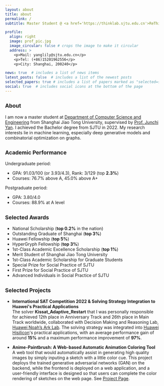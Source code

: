 ```yaml
---
layout: about
title: about
permalink: /
subtitle: Master Student @ <a href='https://thinklab.sjtu.edu.cn'>ReThinkLab</a>, <a href='https://en.sjtu.edu.cn'>SJTU</a>.

profile:
  align: right
  image: prof_pic.jpg
  image_circular: false # crops the image to make it circular
  address: >
    <p>Mail: yanglily@sjtu.edu.cn</p>
    <p>Tel: (+86)15201962556</p>
    <p>City: Shanghai, 200240</p>

news: true  # includes a list of news items
latest_posts: false  # includes a list of the newest posts
selected_papers: true # includes a list of papers marked as "selected={true}"
social: true  # includes social icons at the bottom of the page
---
```


<small>About</small>
---

I am now a master student at [Department of Computer Science and Engineering](https://www.cs.sjtu.edu.cn) from Shanghai Jiao Tong University, supervised by [Prof. Junchi Yan](http://thinklab.sjtu.edu.cn/). I achieved the Bachelor degree from SJTU in 2022. My research interests lie in machine learning, especially deep generative models and combinatorial optimization on graphs.


<small>Academic Performance</small>
---

Undergraduate period: 
- GPA: 91.03/100 (or 3.93/4.3), Rank: 3/129 (top **2.3%**)
- Courses: 76.7% above A, 45.0% above A+

Postgraduate period: 
- GPA: 3.80/4.0
- Courses: 88.9% at A level

<small>Selected Awards</small>
---

- National Scholarship (**top 0.2%** in the nation)
- Outstanding Graduate of Shanghai (**top 3%**)
- Huawei Fellowship (**top 5%**)
- HyperGryph Fellowship (**top 3%**)
- 1st-Class Academic Excellence Scholarship (**top 1%**)
- Merit Student of Shanghai Jiao Tong University
- 1st-Class Academic Scholarship for Graduate Students
- Special Prize for Social Practice of SJTU
- First Prize for Social Practice of SJTU
- Advanced Individuals in Social Practice of SJTU

<small>Selected Projects</small>
---

- **International SAT Competition 2022 & Solving Strategy Integration to Huawei's Practical Applications**  
The solver **Kissat_Adaptive_Restart** that I was personally responsible for achieved 12th place in Anniversary Track and 26th place in Main Track worldwide, collaborated with Decision Making and Reasoning Lab, [Huawei Noah’s Ark Lab](http://dev3.noahlab.com.hk/index.html). The solving strategy was integrated into [Huawei Hisilicon](https://www.hisilicon.com/en/)'s practical applications, with an average performance gain of around **15%** and a maximum performance improvement of **97%**.

- **Anime-Paintbrush: A Web-based Automatic Animation Coloring Tool**  
A web tool that would automatically assist in generating high quality images by simply inputing a sketch with a little color cue. This project deploys the trained generative adversarial networks (GAN) on the backend, while the frontend is deployed on a web application, and a user-friendly interface is designed so that users can complete the color rendering of sketches on the web page. See [Project Page](https://github.com/yangco-le/Colorization_Tool_on_Web).

<!-- <small>Academic Service</small>
---

- ICML 2023 Reviewer
- NeurIPS 2023 Reviewer -->